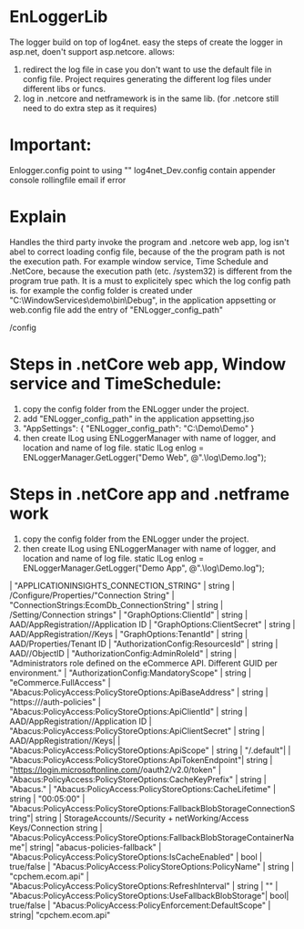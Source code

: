 # EnLoggerLib
The logger build on top of log4net. easy the steps of create the logger in asp.net, doen't support asp.netcore.
allows:
1. redirect the log file in case you don't want to use the default file in config file. Project requires generating the different log files under different libs or funcs.
2. log in .netcore and netframework is in the same lib. (for .netcore still need to do extra step as it requires)


# Important: 

Enlogger.config point to using 
"<add key="log4netconfig_dev" value ="log4net_Dev.config"/>"
log4net_Dev.config contain appender
console
rollingfile
email if error



# Explain 
Handles the third party invoke the program and .netcore web app, log isn't abel to correct loading config file, because of the the program path is not the execution path. 
For example window service, Time Schedule and .NetCore, because the execution path (etc. /system32) is different from the program true path.
It is a must to explicitely spec which the log config path is.
for example the config folder is created under "C:\WindowServices\demo\bin\Debug\", in the application appsetting or web.config file add the entry of "ENLogger_config_path"

  <appSettings>
    <add key="ENLogger_config_path" value="C:\WindowServices\demo\bin\Debug\" />
  </appSettings>
/config

# Steps in .netCore web app, Window service and TimeSchedule:

1. copy the config folder from the ENLogger under the project.
2. add "ENLogger_config_path" in the application appsetting.jso 
3.   "AppSettings": {
    "ENLogger_config_path": "C:\\Demo\\Demo"
  }
3. then create ILog using ENLoggerManager with name of logger, and location and name of log file.
static ILog enlog = ENLoggerManager.GetLogger("Demo Web", @".\log\Demo.log");

# Steps in .netCore app and .netframe work 

1. copy the config folder from the ENLogger under the project.
3. then create ILog using ENLoggerManager with name of logger, and location and name of log file.
static ILog enlog = ENLoggerManager.GetLogger("Demo App", @".\log\Demo.log");

|  "APPLICATIONINSIGHTS_CONNECTION_STRING"                  | string | <appInsight>/Configure/Properties/"Connection String"
|  "ConnectionStrings:EcomDb_ConnectionString"              | string | <azSql>/Setting/Connection strings"
|  "GraphOptions:ClientId"                                  | string | AAD/AppRegistration/<App>/Application ID
|  "GraphOptions:ClientSecret"                              | string | AAD/AppRegistration/<AppName>/Keys
|  "GraphOptions:TenantId"                                  | string | AAD/Properties/Tenant ID
|  "AuthorizationConfig:ResourcesId"                        | string | AAD/<App>/ObjectID
|  "AuthorizationConfig:AdminRoleId"                        | string | "Administrators role defined on the eCommerce API. Different GUID per environment."
|  "AuthorizationConfig:MandatoryScope"                     | string | "eCommerce.FullAccess"
|  "Abacus:PolicyAccess:PolicyStoreOptions:ApiBaseAddress"  | string | "https://<APIM Hostname>/auth-policies"
|  "Abacus:PolicyAccess:PolicyStoreOptions:ApiClientId"     | string | AAD/AppRegistration/<App>/Application ID
|  "Abacus:PolicyAccess:PolicyStoreOptions:ApiClientSecret" | string | AAD/AppRegistration/<AppName>/Keys|
|  "Abacus:PolicyAccess:PolicyStoreOptions:ApiScope"        | string | "<App ID URI>/.default"|
|  "Abacus:PolicyAccess:PolicyStoreOptions:ApiTokenEndpoint"| string | "https://login.microsoftonline.com/<tenantID>/oauth2/v2.0/token"
|  "Abacus:PolicyAccess:PolicyStoreOptions:CacheKeyPrefix"  | string | "Abacus."
|  "Abacus:PolicyAccess:PolicyStoreOptions:CacheLifetime"   | string | "00:05:00"
|  "Abacus:PolicyAccess:PolicyStoreOptions:FallbackBlobStorageConnectionString"| string | StorageAccounts/<Storage>/Security + netWorking/Access Keys/Connection string
|  "Abacus:PolicyAccess:PolicyStoreOptions:FallbackBlobStorageContainerName"| string| "abacus-policies-fallback"
|  "Abacus:PolicyAccess:PolicyStoreOptions:IsCacheEnabled"  | bool   | true/false
|  "Abacus:PolicyAccess:PolicyStoreOptions:PolicyName"      | string | "cpchem.ecom.api"
|  "Abacus:PolicyAccess:PolicyStoreOptions:RefreshInterval" | string | ""
|  "Abacus:PolicyAccess:PolicyStoreOptions:UseFallbackBlobStorage"| bool| true/false
|  "Abacus:PolicyAccess:PolicyEnforcement:DefaultScope"     | string| "cpchem.ecom.api"
